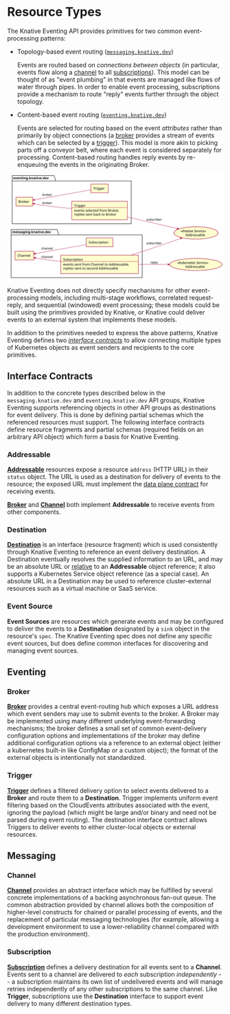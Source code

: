 # Resource Types

The Knative Eventing API provides primitives for two common event-processing
patterns:

- Topology-based event routing ([`messaging.knative.dev`](#messaging))

  Events are routed based on _connections between objects_ (in particular,
  events flow along a [channel](#channel) to all
  [subscriptions](#subscription)). This model can be thought of as "event
  plumbing" in that events are managed like flows of water through pipes. In
  order to enable event processing, subscriptions provide a mechanism to route
  "reply" events further through the object topology.

- Content-based event routing ([`eventing.knative.dev`](#eventing))

  Events are selected for routing based on the event _attributes_ rather than
  primarily by object connections (a [broker](#broker) provides a stream of
  events which can be selected by a [trigger](#trigger)). This model is more
  akin to picking parts off a conveyor belt, where each event is considered
  separately for processing. Content-based routing handles reply events by
  re-enqueuing the events in the originating Broker.

![Overview of objects](images/eventing-overview.svg)

<!-- Generated from the following UML using PlantUML:
@startuml
' Remove shadows
skinparam shadowing false
' Set ordering
left to right direction

usecase Addressable <<Knative Service>>
usecase Addressable AS A2 <<Kubernetes Service>>

package "eventing.knative.dev" {
agent Broker
agent T1 [
Trigger
--
events selected from Broker,
replies sent back to Broker
]
agent "Trigger" as T2
}

Broker <-- T1 : broker
Broker <-- T2 : broker
Addressable <-u- T1 : subscriber

package "messaging.knative.dev" {
agent Channel
agent "Subscription" as S1
agent S2 [
Subscription
---
events sent from Channel to Addressable,
replies sent to second Addressable
]
}

Channel <-- S1 :channel
Channel <-- S2 :channel
Addressable <-u- S2 :subscriber
A2 <-u- S2 : reply
@enduml
-->

Knative Eventing does not directly specify mechanisms for other event-processing
models, including multi-stage workflows, correlated request-reply, and
sequential (windowed) event processing; these models could be built using the
primitives provided by Knative, or Knative could deliver events to an external
system that implements these models.

In addition to the primitives needed to express the above patterns, Knative
Eventing defines two [_interface contracts_](#interface-contracts) to allow
connecting multiple types of Kubernetes objects as event senders and recipients
to the core primitives.

## Interface Contracts

In addition to the concrete types described below in the `messaging.knative.dev`
and `eventing.knative.dev` API groups, Knative Eventing supports referencing
objects in other API groups as destinations for event delivery. This is done by
defining partial schemas which the referenced resources must support. The
following interface contracts define resource fragments and partial schemas
(required fields on an arbitrary API object) which form a basis for Knative
Eventing.

### Addressable

[**Addressable**](./control-plane.md#addressable-v1) resources expose a resource
`address` (HTTP URL) in their `status` object. The URL is used as a destination
for delivery of events to the resource; the exposed URL must implement the
[data plane contract](data-plane.md) for receiving events.

[**Broker**](#broker) and [**Channel**](#channel) both implement **Addressable**
to receive events from other components.

### Destination

[**Destination**](./control-plane.md#duckv1destination) is an interface
(resource fragment) which is used consistently through Knative Eventing to
reference an event delivery destination. A Destination eventually resolves the
supplied information to an URL, and may be an absolute URL or
[relative](https://datatracker.ietf.org/doc/html/rfc3986#section-4.2) to an
**Addressable** object reference; it also supports a Kubernetes Service object
reference (as a special case). An absolute URL in a Destination may be used to
reference cluster-external resources such as a virtual machine or SaaS service.

### Event Source

**Event Sources** are resources which generate events and may be configured to
deliver the events to a **Destination** designated by a `sink` object in the
resource's `spec`. The Knative Eventing spec does not define any specific event
sources, but does define common interfaces for discovering and managing event
sources.

## Eventing

### Broker

[**Broker**](./control-plane.md#broker-v1) provides a central event-routing hub
which exposes a URL address which event senders may use to submit events to the
broker. A Broker may be implemented using many different underlying
event-forwarding mechanisms; the broker defines a small set of common
event-delivery configuration options and implementations of the broker may
define additional configuration options via a reference to an external object
(either a kubernetes built-in like ConfigMap or a custom object); the format of
the external objects is intentionally not standardized.

### Trigger

[**Trigger**](./control-plane.md#trigger-v1) defines a filtered delivery option
to select events delivered to a **Broker** and route them to a **Destination**.
Trigger implements uniform event filtering based on the CloudEvents attributes
associated with the event, ignoring the payload (which might be large and/or
binary and need not be parsed during event routing). The destination interface
contract allows Triggers to deliver events to either cluster-local objects or
external resources.

## Messaging

### Channel

[**Channel**](./control-plane.md#channel-v1) provides an abstract interface
which may be fulfilled by several concrete implementations of a backing
asynchronous fan-out queue. The common abstraction provided by channel allows
both the composition of higher-level constructs for chained or parallel
processing of events, and the replacement of particular messaging technologies
(for example, allowing a development environment to use a lower-reliability
channel compared with the production environment).

### Subscription

[**Subscription**](./control-plane.md#subscription-v1) defines a delivery
destination for all events sent to a **Channel**. Events sent to a channel are
delivered to _each_ subscription _independently_ -- a subscription maintains its
own list of undelivered events and will manage retries independently of any
other subscriptions to the same channel. Like **Trigger**, subscriptions use the
**Destination** interface to support event delivery to many different
destination types.
